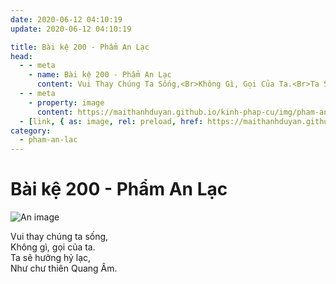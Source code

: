 ```yaml
---
date: 2020-06-12 04:10:19
update: 2020-06-12 04:10:19

title: Bài kệ 200 - Phẩm An Lạc
head:
  - - meta
    - name: Bài kệ 200 - Phẩm An Lạc
      content: Vui Thay Chúng Ta Sống,<Br>Không Gì, Gọi Của Ta.<Br>Ta Sẽ Hưởng Hỷ Lạc,<Br>Như Chư Thiên Quang Âm.<Br>
  - - meta
    - property: image
      content: https://maithanhduyan.github.io/kinh-phap-cu/img/pham-an-lac/pham-an-lac-200.jpg
  - [link, { as: image, rel: preload, href: https://maithanhduyan.github.io/kinh-phap-cu/img/pham-an-lac/pham-an-lac-200.jpg }]
category:
  - pham-an-lac
---
```


# Bài kệ 200 - Phẩm An Lạc

![An image](/img/pham-an-lac/pham-an-lac-200.jpg)

Vui thay chúng ta sống,<br>Không gì, gọi của ta.<br>Ta sẽ hưởng hỷ lạc,<br>Như chư thiên Quang Âm.<br>
